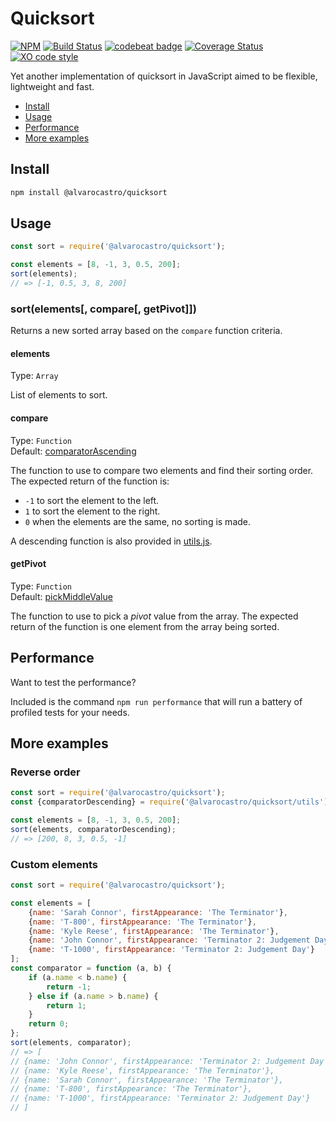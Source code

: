 # Quicksort
[![NPM](https://img.shields.io/npm/v/@alvarocastro/quicksort.svg)](https://www.npmjs.com/package/@alvarocastro/quicksort)
[![Build Status](https://travis-ci.org/alvarocastro/quicksort.svg?branch=master)](https://travis-ci.org/alvarocastro/quicksort)
[![codebeat badge](https://codebeat.co/badges/155a70c2-4faa-4adc-b4fd-228fd86f3e43)](https://codebeat.co/projects/github-com-alvarocastro-quicksort-master)
[![Coverage Status](https://coveralls.io/repos/github/alvarocastro/quicksort/badge.svg?branch=master)](https://coveralls.io/github/alvarocastro/quicksort?branch=master)
[![XO code style](https://img.shields.io/badge/code_style-XO-5ed9c7.svg)](https://github.com/xojs/xo)

Yet another implementation of quicksort in JavaScript aimed to be flexible, lightweight and fast.

- [Install](#install)
- [Usage](#usage)
- [Performance](#performance)
- [More examples](#more-examples)

## Install

```bash
npm install @alvarocastro/quicksort
```

## Usage

```js
const sort = require('@alvarocastro/quicksort');

const elements = [8, -1, 3, 0.5, 200];
sort(elements);
// => [-1, 0.5, 3, 8, 200]
```

### sort(elements[, compare[, getPivot]])

Returns a new sorted array based on the `compare` function criteria.

#### elements

Type: `Array`

List of elements to sort.

#### compare

Type: `Function`<br>
Default: [comparatorAscending](utils.js#L2)

The function to use to compare two elements and find their sorting order.
The expected return of the function is:
* `-1` to sort the element to the left.
* `1` to sort the element to the right.
* `0` when the elements are the same, no sorting is made.

A descending function is also provided in [utils.js](utils.js).

#### getPivot

Type: `Function`<br>
Default: [pickMiddleValue](utils.js#L20)

The function to use to pick a _pivot_ value from the array.
The expected return of the function is one element from the array being sorted.

## Performance

Want to test the performance?

Included is the command `npm run performance` that will run a battery of profiled tests for your needs.

## More examples

### Reverse order

```js
const sort = require('@alvarocastro/quicksort');
const {comparatorDescending} = require('@alvarocastro/quicksort/utils');

const elements = [8, -1, 3, 0.5, 200];
sort(elements, comparatorDescending);
// => [200, 8, 3, 0.5, -1]
```

### Custom elements

```js
const sort = require('@alvarocastro/quicksort');

const elements = [
	{name: 'Sarah Connor', firstAppearance: 'The Terminator'},
	{name: 'T-800', firstAppearance: 'The Terminator'},
	{name: 'Kyle Reese', firstAppearance: 'The Terminator'},
	{name: 'John Connor', firstAppearance: 'Terminator 2: Judgement Day'},
	{name: 'T-1000', firstAppearance: 'Terminator 2: Judgement Day'}
];
const comparator = function (a, b) {
	if (a.name < b.name) {
		return -1;
	} else if (a.name > b.name) {
		return 1;
	}
	return 0;
};
sort(elements, comparator);
// => [
// {name: 'John Connor', firstAppearance: 'Terminator 2: Judgement Day'},
// {name: 'Kyle Reese', firstAppearance: 'The Terminator'},
// {name: 'Sarah Connor', firstAppearance: 'The Terminator'},
// {name: 'T-800', firstAppearance: 'The Terminator'},
// {name: 'T-1000', firstAppearance: 'Terminator 2: Judgement Day'}
// ]
```
